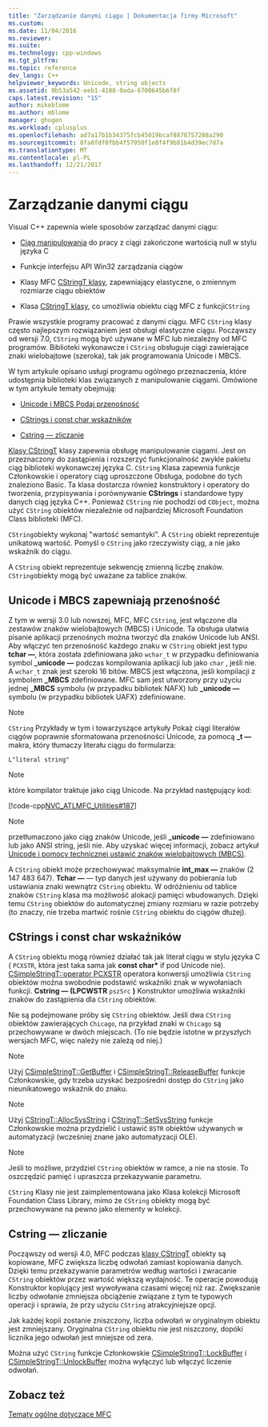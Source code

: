 ```yaml
---
title: "Zarządzanie danymi ciągu | Dokumentacja firmy Microsoft"
ms.custom: 
ms.date: 11/04/2016
ms.reviewer: 
ms.suite: 
ms.technology: cpp-windows
ms.tgt_pltfrm: 
ms.topic: reference
dev_langs: C++
helpviewer_keywords: Unicode, string objects
ms.assetid: 0b53a542-eeb1-4108-9ada-6700645b6f8f
caps.latest.revision: "15"
author: mikeblome
ms.author: mblome
manager: ghogen
ms.workload: cplusplus
ms.openlocfilehash: ad7a17b1b34375fcb45019bcaf8878757288a290
ms.sourcegitcommit: 8fa8fdf0fbb4f57950f1e8f4f9b81b4d39ec7d7a
ms.translationtype: MT
ms.contentlocale: pl-PL
ms.lasthandoff: 12/21/2017
---
```

# <a name="string-data-management"></a>Zarządzanie danymi ciągu
Visual C++ zapewnia wiele sposobów zarządzać danymi ciągu:  
  
-   [Ciąg manipulowania](../c-runtime-library/string-manipulation-crt.md) do pracy z ciągi zakończone wartością null w stylu języka C  
  
-   Funkcje interfejsu API Win32 zarządzania ciągów  
  
-   Klasy MFC [CStringT klasy](../atl-mfc-shared/reference/cstringt-class.md), zapewniający elastyczne, o zmiennym rozmiarze ciągu obiektów  
  
-   Klasa [CStringT klasy](../atl-mfc-shared/reference/cstringt-class.md), co umożliwia obiektu ciąg MFC z funkcji`CString`  
  
 Prawie wszystkie programy pracować z danymi ciągu. MFC `CString` klasy często najlepszym rozwiązaniem jest obsługi elastyczne ciągu. Począwszy od wersji 7.0, `CString` mogą być używane w MFC lub niezależny od MFC programów. Biblioteki wykonawcze i `CString` obsługuje ciągi zawierające znaki wielobajtowe (szeroka), tak jak programowania Unicode i MBCS.  
  
 W tym artykule opisano usługi programu ogólnego przeznaczenia, które udostępnia biblioteki klas związanych z manipulowanie ciągami. Omówione w tym artykule tematy obejmują:  
  
-   [Unicode i MBCS Podaj przenośność](#_core_unicode_and_mbcs_provide_portability)  
  
-   [CStrings i const char wskaźników](#_core_cstrings_and_const_char_pointers)  
  
-   [Cstring — zliczanie](#_core_cstring_reference_counting)  
  
 [Klasy CStringT](../atl-mfc-shared/reference/cstringt-class.md) klasy zapewnia obsługę manipulowanie ciągami. Jest on przeznaczony do zastąpienia i rozszerzyć funkcjonalność zwykle pakietu ciąg biblioteki wykonawczej języka C. `CString` Klasa zapewnia funkcje Członkowskie i operatory ciąg uproszczone Obsługa, podobne do tych znaleziono Basic. Ta klasa dostarcza również konstruktory i operatory do tworzenia, przypisywania i porównywanie **CStrings** i standardowe typy danych ciąg języka C++. Ponieważ `CString` nie pochodzi od `CObject`, można użyć `CString` obiektów niezależnie od najbardziej Microsoft Foundation Class biblioteki (MFC).  
  
 `CString`obiekty wykonaj "wartość semantyki". A `CString` obiekt reprezentuje unikatową wartość. Pomyśl o `CString` jako rzeczywisty ciąg, a nie jako wskaźnik do ciągu.  
  
 A `CString` obiekt reprezentuje sekwencję zmienną liczbę znaków. `CString`obiekty mogą być uważane za tablice znaków.  
  
##  <a name="_core_unicode_and_mbcs_provide_portability"></a>Unicode i MBCS zapewniają przenośność  
 Z tym w wersji 3.0 lub nowszej, MFC, MFC `CString`, jest włączone dla zestawów znaków wielobajtowych (MBCS) i Unicode. Ta obsługa ułatwia pisanie aplikacji przenośnych można tworzyć dla znaków Unicode lub ANSI. Aby włączyć ten przenośność każdego znaku w `CString` obiekt jest typu **tchar —**, która została zdefiniowana jako `wchar_t` w przypadku definiowania symbol **_unicode —** podczas kompilowania aplikacji lub jako `char` , jeśli nie. A `wchar_t` znak jest szeroki 16 bitów. MBCS jest włączona, jeśli kompilacji z symbolem **_MBCS** zdefiniowane. MFC sam jest utworzony przy użyciu jednej **_MBCS** symbolu (w przypadku bibliotek NAFX) lub **_unicode —** symbolu (w przypadku bibliotek UAFX) zdefiniowane.  
  
> [!NOTE]
>  `CString` Przykłady w tym i towarzyszące artykuły Pokaż ciągi literałów ciągów poprawnie sformatowana przenośności Unicode, za pomocą **_t —** makra, który tłumaczy literału ciągu do formularza:  
  
 `L"literal string"`  
  
> [!NOTE]
>  które kompilator traktuje jako ciąg Unicode. Na przykład następujący kod:  
  
 [!code-cpp[NVC_ATLMFC_Utilities#187](../atl-mfc-shared/codesnippet/cpp/string-data-management_1.cpp)]  
  
> [!NOTE]
>  przetłumaczono jako ciąg znaków Unicode, jeśli **_unicode —** zdefiniowano lub jako ANSI string, jeśli nie. Aby uzyskać więcej informacji, zobacz artykuł [Unicode i pomocy technicznej ustawić znaków wielobajtowych (MBCS)](../atl-mfc-shared/unicode-and-multibyte-character-set-mbcs-support.md).  
  
 A `CString` obiekt może przechowywać maksymalnie **int_max —** znaków (2 147 483 647). **Tchar —** — typ danych jest używany do pobierania lub ustawiania znaki wewnątrz `CString` obiektu. W odróżnieniu od tablice znaków `CString` klasa ma możliwość alokacji pamięci wbudowanych. Dzięki temu `CString` obiektów do automatycznej zmiany rozmiaru w razie potrzeby (to znaczy, nie trzeba martwić rośnie `CString` obiektu do ciągów dłużej).  
  
##  <a name="_core_cstrings_and_const_char_pointers"></a>CStrings i const char wskaźników  
 A `CString` obiektu mogą również działać tak jak literał ciągu w stylu języka C ( `PCXSTR`, która jest taka sama jak **const char\***  if pod Unicode nie). [CSimpleStringT::operator PCXSTR](../atl-mfc-shared/reference/csimplestringt-class.md#operator_pcxstr) operatora konwersji umożliwia `CString` obiektów można swobodnie podstawić wskaźniki znak w wywołaniach funkcji. **Cstring — (LPCWSTR** `pszSrc` **)** Konstruktor umożliwia wskaźniki znaków do zastąpienia dla `CString` obiektów.  
  
 Nie są podejmowane próby się `CString` obiektów. Jeśli dwa `CString` obiektów zawierających `Chicago`, na przykład znaki w `Chicago` są przechowywane w dwóch miejscach. (To nie będzie istotne w przyszłych wersjach MFC, więc należy nie zależą od niej.)  
  
> [!NOTE]
>  Użyj [CSimpleStringT::GetBuffer](../atl-mfc-shared/reference/csimplestringt-class.md#getbuffer) i [CSimpleStringT::ReleaseBuffer](../atl-mfc-shared/reference/csimplestringt-class.md#releasebuffer) funkcje Członkowskie, gdy trzeba uzyskać bezpośredni dostęp do `CString` jako nieunikatowego wskaźnik do znaku.  
  
> [!NOTE]
>  Użyj [CStringT::AllocSysString](../atl-mfc-shared/reference/cstringt-class.md#allocsysstring) i [CStringT::SetSysString](../atl-mfc-shared/reference/cstringt-class.md#setsysstring) funkcje Członkowskie można przydzielić i ustawić `BSTR` obiektów używanych w automatyzacji (wcześniej znane jako automatyzacji OLE).  
  
> [!NOTE]
>  Jeśli to możliwe, przydziel `CString` obiektów w ramce, a nie na stosie. To oszczędzić pamięć i upraszcza przekazywanie parametru.  
  
 `CString` Klasy nie jest zaimplementowana jako Klasa kolekcji Microsoft Foundation Class Library, mimo że `CString` obiekty mogą być przechowywane na pewno jako elementy w kolekcji.  
  
##  <a name="_core_cstring_reference_counting"></a>Cstring — zliczanie  
 Począwszy od wersji 4.0, MFC podczas [klasy CStringT](../atl-mfc-shared/reference/cstringt-class.md) obiekty są kopiowane, MFC zwiększa liczbę odwołań zamiast kopiowania danych. Dzięki temu przekazywanie parametrów według wartości i zwracanie `CString` obiektów przez wartość większą wydajność. Te operacje powodują Konstruktor kopiujący jest wywoływana czasami więcej niż raz. Zwiększanie liczby odwołanie zmniejsza obciążenie związane z tym te typowych operacji i sprawia, że przy użyciu `CString` atrakcyjniejsze opcji.  
  
 Jak każdej kopii zostanie zniszczony, liczba odwołań w oryginalnym obiektu jest zmniejszany. Oryginalna `CString` obiektu nie jest niszczony, dopóki licznika jego odwołań jest mniejsze od zera.  
  
 Można użyć `CString` funkcje Członkowskie [CSimpleStringT::LockBuffer](../atl-mfc-shared/reference/csimplestringt-class.md#lockbuffer) i [CSimpleStringT::UnlockBuffer](../atl-mfc-shared/reference/csimplestringt-class.md#unlockbuffer) można wyłączyć lub włączyć liczenie odwołań.  
  
## <a name="see-also"></a>Zobacz też  
 [Tematy ogólne dotyczące MFC](../mfc/general-mfc-topics.md)

